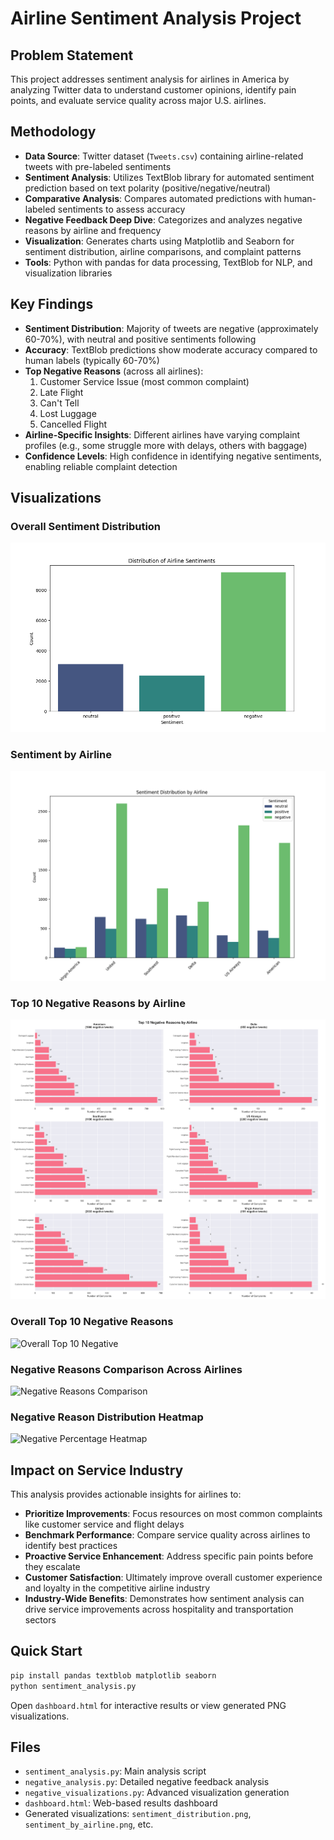 # Airline Sentiment Analysis Project

## Problem Statement
This project addresses sentiment analysis for airlines in America by analyzing Twitter data to understand customer opinions, identify pain points, and evaluate service quality across major U.S. airlines.

## Methodology
- **Data Source**: Twitter dataset (`Tweets.csv`) containing airline-related tweets with pre-labeled sentiments
- **Sentiment Analysis**: Utilizes TextBlob library for automated sentiment prediction based on text polarity (positive/negative/neutral)
- **Comparative Analysis**: Compares automated predictions with human-labeled sentiments to assess accuracy
- **Negative Feedback Deep Dive**: Categorizes and analyzes negative reasons by airline and frequency
- **Visualization**: Generates charts using Matplotlib and Seaborn for sentiment distribution, airline comparisons, and complaint patterns
- **Tools**: Python with pandas for data processing, TextBlob for NLP, and visualization libraries

## Key Findings
- **Sentiment Distribution**: Majority of tweets are negative (approximately 60-70%), with neutral and positive sentiments following
- **Accuracy**: TextBlob predictions show moderate accuracy compared to human labels (typically 60-70%)
- **Top Negative Reasons** (across all airlines):
  1. Customer Service Issue (most common complaint)
  2. Late Flight
  3. Can't Tell
  4. Lost Luggage
  5. Cancelled Flight
- **Airline-Specific Insights**: Different airlines have varying complaint profiles (e.g., some struggle more with delays, others with baggage)
- **Confidence Levels**: High confidence in identifying negative sentiments, enabling reliable complaint detection

## Visualizations

### Overall Sentiment Distribution
![Sentiment Distribution](sentiment_distribution.png)

### Sentiment by Airline
![Sentiment by Airline](sentiment_by_airline.png)

### Top 10 Negative Reasons by Airline
![Top 10 Negative by Airline](top10_negative_by_airline.png)

### Overall Top 10 Negative Reasons
![Overall Top 10 Negative](overall_top10_negative.png)

### Negative Reasons Comparison Across Airlines
![Negative Reasons Comparison](negative_reasons_comparison.png)

### Negative Reason Distribution Heatmap
![Negative Percentage Heatmap](negative_percentage_heatmap.png)

## Impact on Service Industry
This analysis provides actionable insights for airlines to:
- **Prioritize Improvements**: Focus resources on most common complaints like customer service and flight delays
- **Benchmark Performance**: Compare service quality across airlines to identify best practices
- **Proactive Service Enhancement**: Address specific pain points before they escalate
- **Customer Satisfaction**: Ultimately improve overall customer experience and loyalty in the competitive airline industry
- **Industry-Wide Benefits**: Demonstrates how sentiment analysis can drive service improvements across hospitality and transportation sectors

## Quick Start
```bash
pip install pandas textblob matplotlib seaborn
python sentiment_analysis.py
```
Open `dashboard.html` for interactive results or view generated PNG visualizations.

## Files
- `sentiment_analysis.py`: Main analysis script
- `negative_analysis.py`: Detailed negative feedback analysis
- `negative_visualizations.py`: Advanced visualization generation
- `dashboard.html`: Web-based results dashboard
- Generated visualizations: `sentiment_distribution.png`, `sentiment_by_airline.png`, etc.